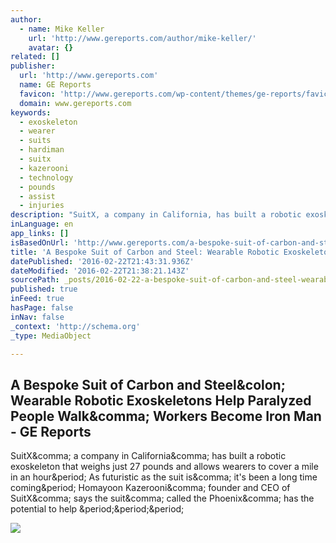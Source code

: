 ```yaml
---
author:
  - name: Mike Keller
    url: 'http://www.gereports.com/author/mike-keller/'
    avatar: {}
related: []
publisher:
  url: 'http://www.gereports.com'
  name: GE Reports
  favicon: 'http://www.gereports.com/wp-content/themes/ge-reports/favicon.ico'
  domain: www.gereports.com
keywords:
  - exoskeleton
  - wearer
  - suits
  - hardiman
  - suitx
  - kazerooni
  - technology
  - pounds
  - assist
  - injuries
description: "SuitX, a company in California, has built a robotic exoskeleton that weighs just 27 pounds and allows wearers to cover a mile in an hour. As futuristic as the suit is, it's been a long time coming. Homayoon Kazerooni, founder and CEO of SuitX, says the suit, called the Phoenix, has the potential to help ..."
inLanguage: en
app_links: []
isBasedOnUrl: 'http://www.gereports.com/a-bespoke-suit-of-carbon-and-steel-wearable-robotic-exoskeletons-help-paralyzed-people-walk-workers-become-iron-man/'
title: 'A Bespoke Suit of Carbon and Steel: Wearable Robotic Exoskeletons Help Paralyzed People Walk, Workers Become Iron Man - GE Reports'
datePublished: '2016-02-22T21:43:31.936Z'
dateModified: '2016-02-22T21:38:21.143Z'
sourcePath: _posts/2016-02-22-a-bespoke-suit-of-carbon-and-steel-wearable-robotic-exoskel.md
published: true
inFeed: true
hasPage: false
inNav: false
_context: 'http://schema.org'
_type: MediaObject

---
```

<article style=""><h1>A Bespoke Suit of Carbon and Steel&amp;colon; Wearable Robotic Exoskeletons Help Paralyzed People Walk&amp;comma; Workers Become Iron Man - GE Reports</h1><p>SuitX&amp;comma; a company in California&amp;comma; has built a robotic exoskeleton that weighs just 27 pounds and allows wearers to cover a mile in an hour&amp;period; As futuristic as the suit is&amp;comma; it's been a long time coming&amp;period; Homayoon Kazerooni&amp;comma; founder and CEO of SuitX&amp;comma; says the suit&amp;comma; called the Phoenix&amp;comma; has the potential to help &amp;period;&amp;period;&amp;period;</p><img src="http://gereports.cdnist.com/wp-content/uploads/2016/02/04210637/SuitX1.jpg" /></article>